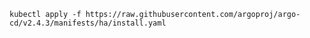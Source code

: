 `kubectl apply -f https://raw.githubusercontent.com/argoproj/argo-cd/v2.4.3/manifests/ha/install.yaml`